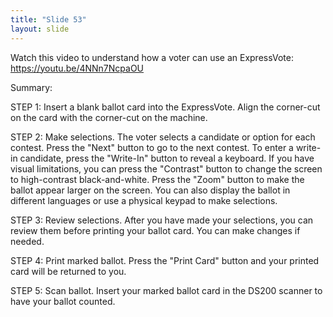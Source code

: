 ```yaml
---
title: "Slide 53"
layout: slide
---
```


Watch this video to understand how a voter can use an ExpressVote: https://youtu.be/4NNn7NcpaOU

Summary:

STEP 1: Insert a blank ballot card into the ExpressVote. Align the corner-cut on the card with the corner-cut on the machine.

STEP 2: Make selections. The voter selects a candidate or option for each contest. Press the "Next" button to go to the next contest. To enter a write-in candidate, press the "Write-In" button to reveal a keyboard. If you have visual limitations, you can press the "Contrast" button to change the screen to high-contrast black-and-white. Press the "Zoom" button to make the ballot appear larger on the screen. You can also display the ballot in different languages or use a physical keypad to make selections.

STEP 3: Review selections. After you have made your selections, you can review them before printing your ballot card. You can make changes if needed.

STEP 4: Print marked ballot. Press the "Print Card" button and your printed card will be returned to you.

STEP 5: Scan ballot. Insert your marked ballot card in the DS200 scanner to have your ballot counted.